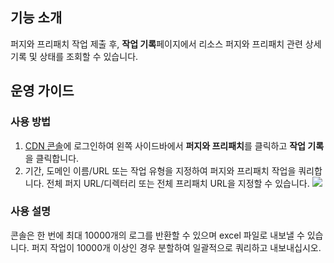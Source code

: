 ## 기능 소개

퍼지와 프리패치 작업 제출 후, **작업 기록**페이지에서 리소스 퍼지와 프리패치 관련 상세 기록 및 상태를 조회할 수 있습니다.

## 운영 가이드
### 사용 방법

1. <a href="https://console.cloud.tencent.com/cdn">CDN 콘솔</a>에 로그인하여 왼쪽 사이드바에서 **퍼지와 프리패치**를 클릭하고 **작업 기록**을 클릭합니다. 
2. 기간, 도메인 이름/URL 또는 작업 유형을 지정하여 퍼지와 프리패치 작업을 쿼리합니다. 전체 퍼지 URL/디렉터리 또는 전체 프리패치 URL을 지정할 수 있습니다.
![](https://staticintl.cloudcachetci.com/yehe/backend-news/t6QT128_%E4%BC%81%E4%B8%9A%E5%BE%AE%E4%BF%A1%E6%88%AA%E5%9B%BE_20230224105641.png)

### 사용 설명

콘솔은 한 번에 최대 10000개의 로그를 반환할 수 있으며 excel 파일로 내보낼 수 있습니다. 퍼지 작업이 10000개 이상인 경우 분할하여 일괄적으로 쿼리하고 내보내십시오.
